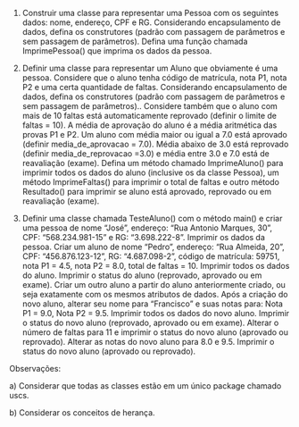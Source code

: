 1. Construir uma classe para representar uma Pessoa com os seguintes dados: nome, endereço, CPF e RG. Considerando encapsulamento de dados, defina os construtores (padrão com passagem de parâmetros e sem passagem de parâmetros). Defina uma função chamada ImprimePessoa() que imprima os dados da pessoa.

2. Definir uma classe para representar um Aluno que obviamente é uma pessoa. Considere que o aluno tenha código de matrícula, nota P1, nota P2 e uma certa quantidade de faltas. Considerando encapsulamento de dados, defina os construtores (padrão com passagem de parâmetros e sem passagem de parâmetros).. Considere também que o aluno com mais de 10 faltas está automaticamente reprovado (definir o limite de faltas = 10). A média de aprovação do aluno é a média aritmética das provas P1 e P2. Um aluno com média maior ou igual a 7.0 está aprovado (definir media_de_aprovacao = 7.0). Média abaixo de 3.0 está reprovado (definir media_de_reprovacao =3.0) e média entre 3.0 e 7.0 está de reavaliação (exame). Defina um método chamado ImprimeAluno() para imprimir todos os dados do aluno (inclusive os da classe Pessoa), um método ImprimeFaltas() para imprimir o total de faltas e outro método Resultado() para imprimir se aluno está aprovado, reprovado ou em reavaliação (exame).

3. Definir uma classe chamada TesteAluno() com o método main() e criar uma pessoa de nome “José”, endereço: “Rua Antonio Marques, 30”,  CPF: “568.234.981-15” e RG: “3.698.222-8”. Imprimir os dados da pessoa. Criar um aluno de nome “Pedro”, endereço: “Rua Almeida, 20”, CPF: “456.876.123-12”, RG: “4.687.098-2”, código de matrícula: 59751, nota P1 = 4.5, nota P2 = 8.0, total de faltas = 10. Imprimir todos os dados do aluno. Imprimir o status do aluno (reprovado, aprovado ou em exame). Criar um outro aluno a partir do aluno anteriormente criado, ou seja exatamente com os mesmos atributos de dados.  Após a criação do novo aluno, alterar seu nome para “Francisco” e suas notas para: Nota P1 = 9.0, Nota P2 = 9.5. Imprimir todos os dados do novo aluno. Imprimir o status do novo aluno (reprovado, aprovado ou em exame). Alterar o número de faltas para 11 e imprimir o status do novo aluno (aprovado ou reprovado). Alterar as notas do novo aluno para 8.0 e 9.5. Imprimir o status do novo aluno (aprovado ou reprovado).

Observações:

a) Considerar que todas as classes estão em um único package chamado uscs.

b)  Considerar os conceitos de herança.
